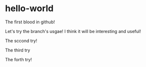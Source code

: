# hello-world
The first blood in github!

Let's try the branch's usgae! I think it will be interesting and useful!

The sccond try!

The third try

The forth try!

